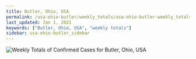 ```yaml
---
title: Butler, Ohio, USA
permalink: /usa-ohio-butler/weekly_totals/usa-ohio-butler-weekly_totals.html
last_updated: Jan 1, 2021
keywords: ["Butler, Ohio, USA", "weekly totals"]
sidebar: usa-ohio-butler_sidebar
---
```


![Weekly Totals of Confirmed Cases for Butler, Ohio, USA](/covid_tracker/images/graphs/usa-ohio-butler-weekly_totals_graph.png)
